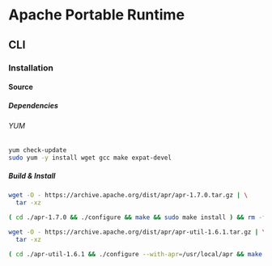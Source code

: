 # Apache Portable Runtime

## CLI

### Installation

#### Source

##### Dependencies

###### YUM

```sh
yum check-update
sudo yum -y install wget gcc make expat-devel
```

##### Build & Install

```sh
wget -O - https://archive.apache.org/dist/apr/apr-1.7.0.tar.gz | \
  tar -xz

( cd ./apr-1.7.0 && ./configure && make && sudo make install ) && rm -fR ./apr-1.7.0
```

```sh
wget -O - https://archive.apache.org/dist/apr/apr-util-1.6.1.tar.gz | \
  tar -xz

( cd ./apr-util-1.6.1 && ./configure --with-apr=/usr/local/apr && make && sudo make install ) && rm -fR ./apr-util-1.6.1
```
